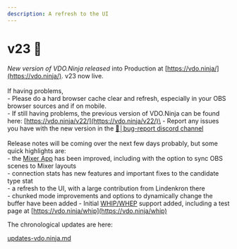 ```yaml
---
description: A refresh to the UI
---
```


# v23 🌱

_New version of VDO.Ninja released_ into Production at [https://vdo.ninja/](https://vdo.ninja/). v23 now live.\
\
If having problems,\
\- Please do a hard browser cache clear and refresh, especially in your OBS browser sources and if on mobile.\
\- If still having problems, the previous version of VDO.Ninja can be found here: [https://vdo.ninja/v22/](https://vdo.ninja/v22/)\
\- Report any issues you have with the new version in the ⁠[🐞│bug-report discord channel](https://discord.gg/qWDshMsTar) \
\
Release notes will be coming over the next few days probably, but some quick highlights are:\
\- the [Mixer App](../steves-helper-apps/mixer-app.md) has been improved, including with the option to sync OBS scenes to Mixer layouts\
\- connection stats has new features and important fixes to the candidate type stat\
\- a refresh to the UI, with a large contribution from Lindenkron there\
\- chunked mode improvements and options to dynamically change the buffer have been added - Initial [WHIP/WHEP](../advanced-settings/mixer-scene-parameters/and-whip-alpha.md) support added, including a test page at [https://vdo.ninja/whip](https://vdo.ninja/whip)

The chronological updates are here:

[updates-vdo.ninja.md](../updates/updates-vdo.ninja.md "mention")

